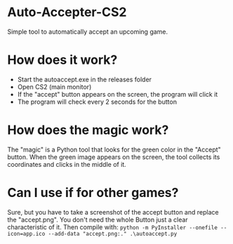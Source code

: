 # Auto-Accepter-CS2
Simple tool to automatically accept an upcoming game.

# How does it work?
- Start the autoaccept.exe in the releases folder
- Open CS2 (main monitor)
- If the "accept" button appears on the screen, the program will click it
- The program will check every 2 seconds for the button

# How does the magic work?
The "magic" is a Python tool that looks for the green color in the "Accept" button.
When the green image appears on the screen, the tool collects its coordinates and clicks in the middle of it.

# Can I use if for other games?
Sure, but you have to take a screenshot of the accept button and replace the "accept.png".
You don't need the whole Button just a clear characteristic of it.
Then compile with:
```python -m PyInstaller --onefile --icon=app.ico --add-data "accept.png:." .\autoaccept.py```
